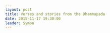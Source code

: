 ```yaml
---
layout: post
title: Verses and stories from the Dhammapada
date: 2015-11-17 19:30:00
leader: Symon
---
```

